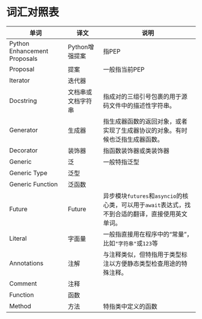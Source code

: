 # 词汇对照表

| 单词                         | 译文               | 说明                                                         |
| ---------------------------- | ------------------ | ------------------------------------------------------------ |
| Python Enhancement Proposals | Python增强提案     | 指PEP                                                        |
| Proposal                     | 提案               | 一般指当前PEP                                                |
| Iterator                     | 迭代器             |                                                              |
| Docstring                    | 文档串或文档字符串 | 指成对的三组引号包裹的用于源码文件中的描述性字符串。         |
| Generator                    | 生成器             | 指生成器函数的返回对象，或者实现了生成器协议的对象。有时候也泛指生成器函数。 |
| Decorator                    | 装饰器             | 指函数装饰器或类装饰器                                       |
| Generic                      | 泛                 | 一般特指泛型                                                 |
| Generic Type                 | 泛型               |                                                              |
| Generic Function             | 泛函数             |                                                              |
| Future                       | Future             | 异步模块`futures`和`asyncio`的核心类，可以用于`await`表达式，找不到合适的翻译，直接使用英文单词。 |
| Literal                      | 字面量             | 一般指直接用在程序中的“常量”，比如`"字符串"`或`123`等        |
| Annotations                  | 注解               | 与注释类似，但特指用于类型标注以方便静态类型检查用途的特殊注释。 |
| Comment                      | 注释               |                                                              |
| Function                     | 函数               |                                                              |
| Method                       | 方法               | 特指类中定义的函数                                           |

